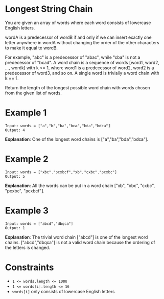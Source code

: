# Longest String Chain

You are given an array of words where each word consists of lowercase English letters.

wordA is a predecessor of wordB if and only if we can insert exactly one letter anywhere in wordA without changing the order of the other characters to make it equal to wordB.

For example, "abc" is a predecessor of "abac", while "cba" is not a predecessor of "bcad".
A word chain is a sequence of words [word1, word2, ..., wordk] with k >= 1, where word1 is a predecessor of word2, word2 is a predecessor of word3, and so on. A single word is trivially a word chain with k == 1.

Return the length of the longest possible word chain with words chosen from the given list of words.

# Example 1
```
Input: words = ["a","b","ba","bca","bda","bdca"]
Output: 4
```
**Explanation**: One of the longest word chains is ["a","ba","bda","bdca"].

# Example 2
```
Input: words = ["xbc","pcxbcf","xb","cxbc","pcxbc"]
Output: 5
```
**Explanation**: All the words can be put in a word chain ["xb", "xbc", "cxbc", "pcxbc", "pcxbcf"].

# Example 3
```
Input: words = ["abcd","dbqca"]
Output: 1
```
**Explanation**: The trivial word chain ["abcd"] is one of the longest word chains.
["abcd","dbqca"] is not a valid word chain because the ordering of the letters is changed.


# Constraints

* `1 <= words.length <= 1000`
* `1 <= words[i].length <= 16`
* `words[i]` only consists of lowercase English letters
